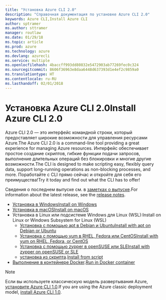 ```yaml
---
title: "Установка Azure CLI 2.0"
description: "Справочная документация по установке Azure CLI 2.0"
keywords: Azure CLI,Install Azure CLI
author: sptramer
ms.author: sttramer
manager: routlaw
ms.date: 01/29/18
ms.topic: article
ms.prod: azure
ms.technology: azure
ms.devlang: azurecli
ms.service: multiple
ms.openlocfilehash: 4baccff993dd80832e5472903ab77269fec0c324
ms.sourcegitcommit: 8606f36963e8daa6448d637393d1e4ef2c9859a0
ms.translationtype: HT
ms.contentlocale: ru-RU
ms.lasthandoff: 02/01/2018
---
```

# <a name="install-azure-cli-20"></a><span data-ttu-id="0be07-104">Установка Azure CLI 2.0</span><span class="sxs-lookup"><span data-stu-id="0be07-104">Install Azure CLI 2.0</span></span>

<span data-ttu-id="0be07-105">Azure CLI 2.0 — это интерфейс командной строки, который предоставляет широкие возможности для управления ресурсами Azure.</span><span class="sxs-lookup"><span data-stu-id="0be07-105">The Azure CLI 2.0 is a command-line tool providing a great experience for managing Azure resources.</span></span> <span data-ttu-id="0be07-106">Интерфейс обеспечивает простое создание скриптов, гибкие функции подачи запросов, выполнение длительных операций без блокировки и многие другие возможности.</span><span class="sxs-lookup"><span data-stu-id="0be07-106">The CLI is designed to make scripting easy, flexibly query data, support long-running operations as non-blocking processes, and more.</span></span> <span data-ttu-id="0be07-107">Поработайте с CLI прямо сейчас и откройте для себя его преимущества!</span><span class="sxs-lookup"><span data-stu-id="0be07-107">Try it today and find out what the CLI has to offer!</span></span>

<span data-ttu-id="0be07-108">Сведения о последнем выпуске см. в [заметках о выпуске](release-notes-azure-cli.md).</span><span class="sxs-lookup"><span data-stu-id="0be07-108">For information about the latest release, see the [release notes](release-notes-azure-cli.md).</span></span>

* [<span data-ttu-id="0be07-109">Установка в Windows</span><span class="sxs-lookup"><span data-stu-id="0be07-109">Install on Windows</span></span>](install-azure-cli-windows.md)
* [<span data-ttu-id="0be07-110">Установка в macOS</span><span class="sxs-lookup"><span data-stu-id="0be07-110">Install on macOS</span></span>](install-azure-cli-macos.md)
* <span data-ttu-id="0be07-111">Установка в Linux или подсистеме Windows для Linux (WSL):</span><span class="sxs-lookup"><span data-stu-id="0be07-111">Install on Linux or Windows Subsystem for Linux (WSL)</span></span>
  * [<span data-ttu-id="0be07-112">Установка с помощью apt в Debian и Ubuntu</span><span class="sxs-lookup"><span data-stu-id="0be07-112">Install with apt on Debian or Ubuntu</span></span>](install-azure-cli-apt.md)
  * [<span data-ttu-id="0be07-113">Установка с помощью yum в RHEL, Fedora или CentOS</span><span class="sxs-lookup"><span data-stu-id="0be07-113">Install with yum on RHEL, Fedora, or CentOS </span></span>](install-azure-cli-yum.md)
  * [<span data-ttu-id="0be07-114">Установка с помощью zypper в openSUSE или SLE</span><span class="sxs-lookup"><span data-stu-id="0be07-114">Install with zypper on openSUSE or SLE </span></span>](install-azure-cli-zypper.md)
  * <span data-ttu-id="0be07-115">[установка из скрипта](install-azure-cli-linux.md).</span><span class="sxs-lookup"><span data-stu-id="0be07-115">[Install from script](install-azure-cli-linux.md)</span></span>
* <span data-ttu-id="0be07-116">[Выполнение в контейнере Docker](run-azure-cli-docker.md).</span><span class="sxs-lookup"><span data-stu-id="0be07-116">[Run in Docker container](run-azure-cli-docker.md)</span></span>

> [!NOTE]
> <span data-ttu-id="0be07-117">Если вы используете классическую модель развертывания Azure, [установите Azure CLI 1.0](/azure/cli-install-nodejs).</span><span class="sxs-lookup"><span data-stu-id="0be07-117">If you are using the Azure classic deployment model, [install Azure CLI 1.0](/azure/cli-install-nodejs).</span></span>

